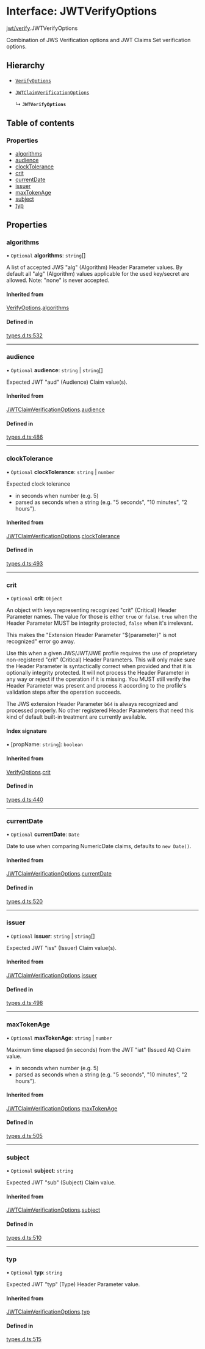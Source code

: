 # Interface: JWTVerifyOptions

[jwt/verify](../modules/jwt_verify.md).JWTVerifyOptions

Combination of JWS Verification options and JWT Claims Set verification options.

## Hierarchy

- [`VerifyOptions`](types.VerifyOptions.md)

- [`JWTClaimVerificationOptions`](types.JWTClaimVerificationOptions.md)

  ↳ **`JWTVerifyOptions`**

## Table of contents

### Properties

- [algorithms](jwt_verify.JWTVerifyOptions.md#algorithms)
- [audience](jwt_verify.JWTVerifyOptions.md#audience)
- [clockTolerance](jwt_verify.JWTVerifyOptions.md#clocktolerance)
- [crit](jwt_verify.JWTVerifyOptions.md#crit)
- [currentDate](jwt_verify.JWTVerifyOptions.md#currentdate)
- [issuer](jwt_verify.JWTVerifyOptions.md#issuer)
- [maxTokenAge](jwt_verify.JWTVerifyOptions.md#maxtokenage)
- [subject](jwt_verify.JWTVerifyOptions.md#subject)
- [typ](jwt_verify.JWTVerifyOptions.md#typ)

## Properties

### algorithms

• `Optional` **algorithms**: `string`[]

A list of accepted JWS "alg" (Algorithm) Header Parameter values.
By default all "alg" (Algorithm) values applicable for the used
key/secret are allowed. Note: "none" is never accepted.

#### Inherited from

[VerifyOptions](types.VerifyOptions.md).[algorithms](types.VerifyOptions.md#algorithms)

#### Defined in

[types.d.ts:532](https://github.com/panva/jose/blob/v3.15.4/src/types.d.ts#L532)

___

### audience

• `Optional` **audience**: `string` \| `string`[]

Expected JWT "aud" (Audience) Claim value(s).

#### Inherited from

[JWTClaimVerificationOptions](types.JWTClaimVerificationOptions.md).[audience](types.JWTClaimVerificationOptions.md#audience)

#### Defined in

[types.d.ts:486](https://github.com/panva/jose/blob/v3.15.4/src/types.d.ts#L486)

___

### clockTolerance

• `Optional` **clockTolerance**: `string` \| `number`

Expected clock tolerance
- in seconds when number (e.g. 5)
- parsed as seconds when a string (e.g. "5 seconds", "10 minutes", "2 hours").

#### Inherited from

[JWTClaimVerificationOptions](types.JWTClaimVerificationOptions.md).[clockTolerance](types.JWTClaimVerificationOptions.md#clocktolerance)

#### Defined in

[types.d.ts:493](https://github.com/panva/jose/blob/v3.15.4/src/types.d.ts#L493)

___

### crit

• `Optional` **crit**: `Object`

An object with keys representing recognized "crit" (Critical) Header Parameter
names. The value for those is either `true` or `false`. `true` when the
Header Parameter MUST be integrity protected, `false` when it's irrelevant.

This makes the "Extension Header Parameter "${parameter}" is not recognized"
error go away.

Use this when a given JWS/JWT/JWE profile requires the use of proprietary
non-registered "crit" (Critical) Header Parameters. This will only make sure
the Header Parameter is syntactically correct when provided and that it is
optionally integrity protected. It will not process the Header Parameter in
any way or reject if the operation if it is missing. You MUST still
verify the Header Parameter was present and process it according to the
profile's validation steps after the operation succeeds.

The JWS extension Header Parameter `b64` is always recognized and processed
properly. No other registered Header Parameters that need this kind of
default built-in treatment are currently available.

#### Index signature

▪ [propName: `string`]: `boolean`

#### Inherited from

[VerifyOptions](types.VerifyOptions.md).[crit](types.VerifyOptions.md#crit)

#### Defined in

[types.d.ts:440](https://github.com/panva/jose/blob/v3.15.4/src/types.d.ts#L440)

___

### currentDate

• `Optional` **currentDate**: `Date`

Date to use when comparing NumericDate claims, defaults to `new Date()`.

#### Inherited from

[JWTClaimVerificationOptions](types.JWTClaimVerificationOptions.md).[currentDate](types.JWTClaimVerificationOptions.md#currentdate)

#### Defined in

[types.d.ts:520](https://github.com/panva/jose/blob/v3.15.4/src/types.d.ts#L520)

___

### issuer

• `Optional` **issuer**: `string` \| `string`[]

Expected JWT "iss" (Issuer) Claim value(s).

#### Inherited from

[JWTClaimVerificationOptions](types.JWTClaimVerificationOptions.md).[issuer](types.JWTClaimVerificationOptions.md#issuer)

#### Defined in

[types.d.ts:498](https://github.com/panva/jose/blob/v3.15.4/src/types.d.ts#L498)

___

### maxTokenAge

• `Optional` **maxTokenAge**: `string` \| `number`

Maximum time elapsed (in seconds) from the JWT "iat" (Issued At) Claim value.
- in seconds when number (e.g. 5)
- parsed as seconds when a string (e.g. "5 seconds", "10 minutes", "2 hours").

#### Inherited from

[JWTClaimVerificationOptions](types.JWTClaimVerificationOptions.md).[maxTokenAge](types.JWTClaimVerificationOptions.md#maxtokenage)

#### Defined in

[types.d.ts:505](https://github.com/panva/jose/blob/v3.15.4/src/types.d.ts#L505)

___

### subject

• `Optional` **subject**: `string`

Expected JWT "sub" (Subject) Claim value.

#### Inherited from

[JWTClaimVerificationOptions](types.JWTClaimVerificationOptions.md).[subject](types.JWTClaimVerificationOptions.md#subject)

#### Defined in

[types.d.ts:510](https://github.com/panva/jose/blob/v3.15.4/src/types.d.ts#L510)

___

### typ

• `Optional` **typ**: `string`

Expected JWT "typ" (Type) Header Parameter value.

#### Inherited from

[JWTClaimVerificationOptions](types.JWTClaimVerificationOptions.md).[typ](types.JWTClaimVerificationOptions.md#typ)

#### Defined in

[types.d.ts:515](https://github.com/panva/jose/blob/v3.15.4/src/types.d.ts#L515)
